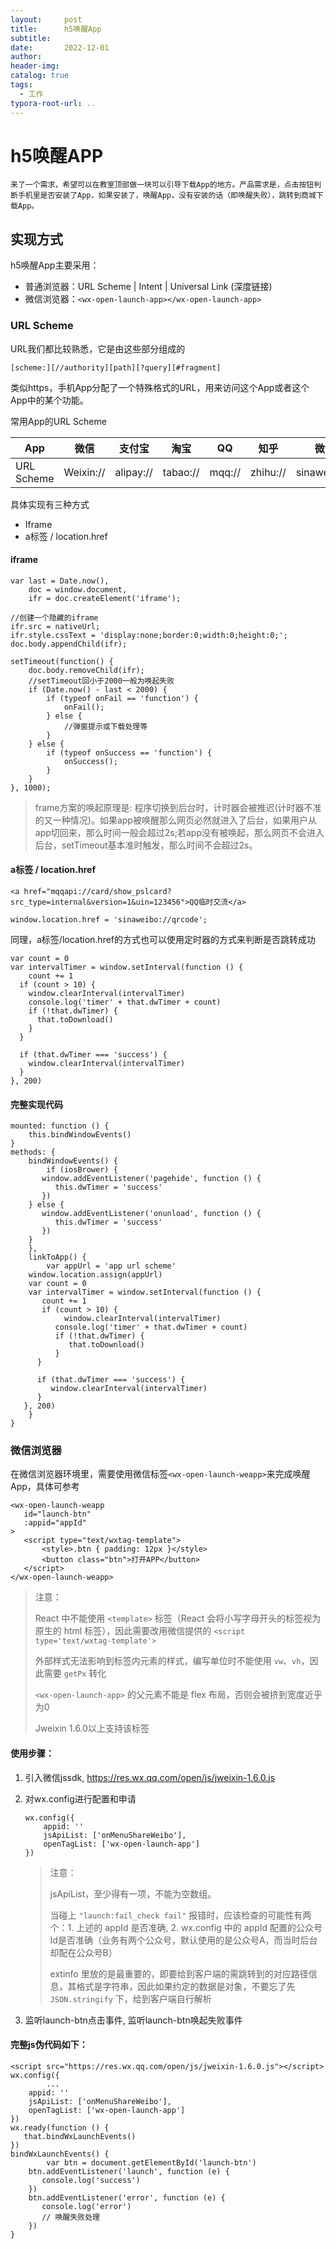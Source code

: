 ```yaml
---
layout:     post
title:      h5唤醒App
subtitle:  
date:       2022-12-01
author:     
header-img: 
catalog: true
tags:
  - 工作
typora-root-url: ..
---
```


# h5唤醒APP

```
来了一个需求，希望可以在教室顶部做一块可以引导下载App的地方。产品需求是，点击按钮判断手机里是否安装了App，如果安装了，唤醒App，没有安装的话（即唤醒失败），跳转到商城下载App。
```

## 实现方式

h5唤醒App主要采用：

- 普通浏览器：URL Scheme | Intent | Universal Link (深度链接)
- 微信浏览器：`<wx-open-launch-app></wx-open-launch-app>`

### URL Scheme

URL我们都比较熟悉，它是由这些部分组成的

```
[scheme:][//authority][path][?query][#fragment]
```

类似https，手机App分配了一个特殊格式的URL，用来访问这个App或者这个App中的某个功能。

常用App的URL Scheme

| App        | 微信      | 支付宝    | 淘宝     | QQ     | 知乎     | 微博         | 短信   |
| ---------- | --------- | --------- | -------- | ------ | -------- | ------------ | ------ |
| URL Scheme | Weixin:// | alipay:// | tabao:// | mqq:// | zhihu:// | sinaweibo:// | sms:// |

具体实现有三种方式

- Iframe
- a标签 / location.href

#### iframe

```
var last = Date.now(),
    doc = window.document,
    ifr = doc.createElement('iframe');
 
//创建一个隐藏的iframe
ifr.src = nativeUrl;
ifr.style.cssText = 'display:none;border:0;width:0;height:0;';
doc.body.appendChild(ifr);
 
setTimeout(function() {
    doc.body.removeChild(ifr);
    //setTimeout回小于2000一般为唤起失败 
    if (Date.now() - last < 2000) {
        if (typeof onFail == 'function') {
            onFail();
        } else {
            //弹窗提示或下载处理等
        }
    } else {
        if (typeof onSuccess == 'function') {
            onSuccess();
        }
    }
}, 1000);
```

> frame方案的唤起原理是: 程序切换到后台时，计时器会被推迟(计时器不准的又一种情况)。如果app被唤醒那么网页必然就进入了后台，如果用户从app切回来，那么时间一般会超过2s;若app没有被唤起，那么网页不会进入后台，setTimeout基本准时触发，那么时间不会超过2s。



#### a标签 / location.href

```
<a href="mqqapi://card/show_pslcard?src_type=internal&version=1&uin=123456">QQ临时交流</a>

window.location.href = 'sinaweibo://qrcode';
```

同理，a标签/location.href的方式也可以使用定时器的方式来判断是否跳转成功

```
var count = 0
var intervalTimer = window.setInterval(function () {
	count += 1
  if (count > 10) {
    window.clearInterval(intervalTimer)
    console.log('timer' + that.dwTimer + count)
    if (!that.dwTimer) {
      that.toDownload()
    }
  }

  if (that.dwTimer === 'success') {
    window.clearInterval(intervalTimer)
  }
}, 200)
```

#### 完整实现代码

```
mounted: function () {    
    this.bindWindowEvents()
}
methods: {
	bindWindowEvents() {
		if (iosBrower) {
       window.addEventListener('pagehide', function () {
          this.dwTimer = 'success'
       })
    } else {
       window.addEventListener('onunload', function () {
          this.dwTimer = 'success'
       })
    }
	},
	linkToApp() {
		var appUrl = 'app url scheme'
    window.location.assign(appUrl)
    var count = 0
    var intervalTimer = window.setInterval(function () {
       count += 1
       if (count > 10) {
         	window.clearInterval(intervalTimer)
          console.log('timer' + that.dwTimer + count)
          if (!that.dwTimer) {
             that.toDownload()
          }
      }

      if (that.dwTimer === 'success') {
         window.clearInterval(intervalTimer)
      }
   }, 200)
	}
}
```

### 微信浏览器

在微信浏览器环境里，需要使用微信标签`<wx-open-launch-weapp>`来完成唤醒App，具体可参考

[微信官方文档]: https://developers.weixin.qq.com/doc/offiaccount/OA_Web_Apps/Wechat_Open_Tag.html#22

```
<wx-open-launch-weapp
   id="launch-btn"
   :appid="appId"
>
   <script type="text/wxtag-template">
       <style>.btn { padding: 12px }</style>
       <button class="btn">打开APP</button>
   </script>
</wx-open-launch-weapp>
```

> 注意：
>
> React 中不能使用 `<template>` 标签（React 会将小写字母开头的标签视为原生的 html 标签），因此需要改用微信提供的 `<script type='text/wxtag-template'>`
>
> 外部样式无法影响到标签内元素的样式，编写单位时不能使用 `vw`、`vh`，因此需要 `getPx` 转化
>
> `<wx-open-launch-app>` 的父元素不能是 flex 布局，否则会被挤到宽度近乎为0
>
> Jweixin 1.6.0以上支持该标签

#### 使用步骤：

1. 引入微信jssdk,  https://res.wx.qq.com/open/js/jweixin-1.6.0.js

2. 对wx.config进行配置和申请

   ```
   wx.config({
       appid: ''
       jsApiList: ['onMenuShareWeibo'],
       openTagList: ['wx-open-launch-app']
   })
   ```

   > 注意：
   >
   > jsApiList，至少得有一项，不能为空数组。
   >
   > 当碰上 `"launch:fail_check fail"` 报错时，应该检查的可能性有两个：1. 上述的 appId 是否准确, 2. wx.config 中的 appId 配置的公众号Id是否准确（业务有两个公众号，默认使用的是公众号A，而当时后台却配在公众号B）
   >
   > extinfo 里放的是最重要的，即要给到客户端的需跳转到的对应路径信息，其格式是字符串，因此如果约定的数据是对象，不要忘了先 `JSON.stringify` 下，给到客户端自行解析

3. 监听launch-btn点击事件, 监听launch-btn唤起失败事件

#### 完整js伪代码如下：

```
<script src="https://res.wx.qq.com/open/js/jweixin-1.6.0.js"></script>
wx.config({
		...
    appid: ''
    jsApiList: ['onMenuShareWeibo'],
    openTagList: ['wx-open-launch-app']
})
wx.ready(function () {
   that.bindWxLaunchEvents()
})
bindWxLaunchEvents() {
		var btn = document.getElementById('launch-btn')
    btn.addEventListener('launch', function (e) {
       console.log('success')
    })
    btn.addEventListener('error', function (e) {
       console.log('error')
       // 唤醒失败处理
    })
}
```

